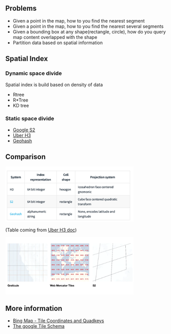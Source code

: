 
## Problems

- Given a point in the map, how to you find the nearest segment
- Given a point in the map, how to you find the nearest several segments
- Given a bounding box at any shape(rectangle, circle), how do you query map content overlapped with the shape
- Partition data based on spatial information

## Spatial Index

### Dynamic space divide
Spatial index is build based on density of data

- Rtree
- R*Tree
- KD tree

### Static space divide

- [Google S2](./google_s2.md)
- [Uber H3](./uber_h3.md)
- [Geohash](./geohash.md)

## Comparison


<img src="../resources/spatial_index_comparison_table.png" alt="spatial_index_comparison_table" width="400"/>

(Table coming from [Uber H3 doc](https://uber.github.io/h3/#/documentation/overview/use-cases))
<br/>

<img src="../resources/spatial_index_comparison_pic.png" alt="spatial_index_comparison_pic" width="400"/>
<br/>

## More information

- [Bing Map - Tile Coordinates and Quadkeys](https://docs.microsoft.com/en-us/bingmaps/articles/bing-maps-tile-system#tile-coordinates-and-quadkeys)
- [The google Tile Schema](https://www.maptiler.com/google-maps-coordinates-tile-bounds-projection/)